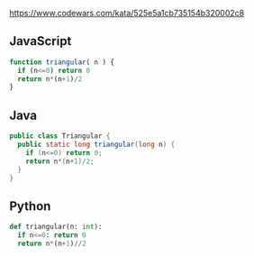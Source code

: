 https://www.codewars.com/kata/525e5a1cb735154b320002c8

## JavaScript
```js
function triangular( n ) {
  if (n<=0) return 0
  return n*(n+1)/2
}
```

## Java
```java
public class Triangular {
  public static long triangular(long n) {
    if (n<=0) return 0;
    return n*(n+1)/2;
  }
}
```

## Python
```python
def triangular(n: int):
  if n<=0: return 0
  return n*(n+1)//2
```